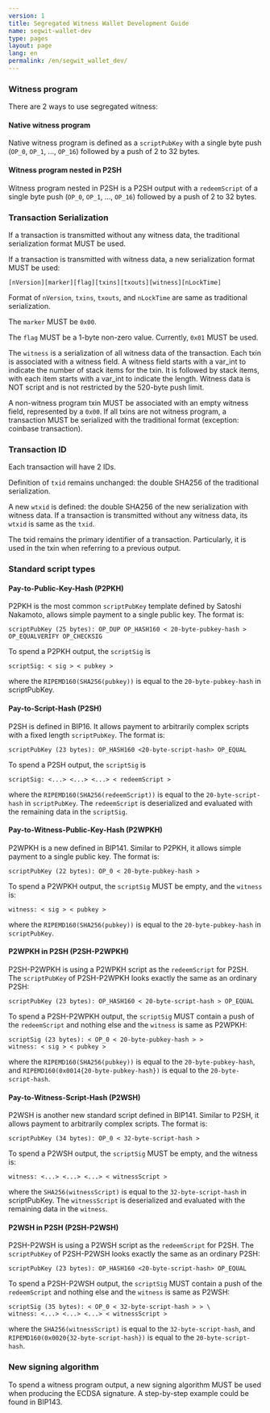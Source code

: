```yaml
---
version: 1
title: Segregated Witness Wallet Development Guide
name: segwit-wallet-dev
type: pages
layout: page
lang: en
permalink: /en/segwit_wallet_dev/
---
```


### Witness program

There are 2 ways to use segregated witness:

#### Native witness program

Native witness program is defined as a <code>scriptPubKey</code> with a single byte push (<code>OP_0</code>, <code>OP_1</code>, ...,  <code>OP_16</code>) followed by a push of 2 to 32 bytes.

#### Witness program nested in P2SH

Witness program nested in P2SH is a P2SH output with a <code>redeemScript</code> of a single byte push (<code>OP_0</code>, <code>OP_1</code>, ...,  <code>OP_16</code>) followed by a push of 2 to 32 bytes.

### Transaction Serialization

If a transaction is transmitted without any witness data, the traditional serialization format MUST be used.

If a transaction is transmitted with witness data, a new serialization format MUST be used:

<pre><code>[nVersion][marker][flag][txins][txouts][witness][nLockTime]</code></pre>

Format of <code>nVersion</code>, <code>txins</code>, <code>txouts</code>, and <code>nLockTime</code> are same as traditional serialization.

The <code>marker</code> MUST be <code>0x00</code>.

The <code>flag</code> MUST be a 1-byte non-zero value. Currently, <code>0x01</code> MUST be used.

The <code>witness</code> is a serialization of all witness data of the transaction. Each txin is associated with a witness field. A witness field starts with a var_int to indicate the number of stack items for the txin. It is followed by stack items, with each item starts with a var_int to indicate the length. Witness data is NOT script and is not restricted by the 520-byte push limit.

A non-witness program txin MUST be associated with an empty witness field, represented by a <code>0x00</code>. If all txins are not witness program, a transaction MUST be serialized with the traditional format (exception: coinbase transaction).

### Transaction ID

Each transaction will have 2 IDs.

Definition of <code>txid</code> remains unchanged: the double SHA256 of the traditional serialization.

A new <code>wtxid</code> is defined: the double SHA256 of the new serialization with witness data. If a transaction is transmitted without any witness data, its <code>wtxid</code> is same as the <code>txid</code>.

The txid remains the primary identifier of a transaction. Particularly, it is used in the txin when referring to a previous output.

### Standard script types

#### Pay-to-Public-Key-Hash (P2PKH)
P2PKH is the most common <code>scriptPubKey</code> template defined by Satoshi Nakamoto, allows simple payment to a single public key. The format is:

<pre><code>scriptPubKey (25 bytes): OP_DUP OP_HASH160 < 20-byte-pubkey-hash > OP_EQUALVERIFY OP_CHECKSIG</code></pre>

To spend a P2PKH output, the <code>scriptSig</code> is

<pre><code>scriptSig: < sig > < pubkey ></code></pre>

where the <code>RIPEMD160(SHA256(pubkey))</code> is equal to the <code>20-byte-pubkey-hash</code> in scriptPubKey.

#### Pay-to-Script-Hash (P2SH)
P2SH is defined in BIP16. It allows payment to arbitrarily complex scripts with a fixed length <code>scriptPubKey</code>. The format is:

<pre><code>scriptPubKey (23 bytes): OP_HASH160 <20-byte-script-hash> OP_EQUAL</code></pre>

To spend a P2SH output, the <code>scriptSig</code> is

<pre><code>scriptSig: <...> <...> <...> < redeemScript ></code></pre>

where the <code>RIPEMD160(SHA256(redeemScript))</code> is equal to the <code>20-byte-script-hash</code> in <code>scriptPubKey</code>. The <code>redeemScript</code> is deserialized and evaluated with the remaining data in the <code>scriptSig</code>.

#### Pay-to-Witness-Public-Key-Hash (P2WPKH)
P2WPKH is a new defined in BIP141. Similar to P2PKH, it allows simple payment to a single public key. The format is:

<pre><code>scriptPubKey (22 bytes): OP_0 < 20-byte-pubkey-hash ></code></pre>

To spend a P2WPKH output, the <code>scriptSig</code> MUST be empty, and the <code>witness</code> is:
  
<pre><code>witness: < sig > < pubkey ></code></pre>

where the <code>RIPEMD160(SHA256(pubkey))</code> is equal to the <code>20-byte-pubkey-hash</code> in <code>scriptPubKey</code>.

#### P2WPKH in P2SH (P2SH-P2WPKH)
P2SH-P2WPKH is using a P2WPKH script as the <code>redeemScript</code> for P2SH. The <code>scriptPubKey</code> of P2SH-P2WPKH looks exactly the same as an ordinary P2SH:

<pre><code>scriptPubKey (23 bytes): OP_HASH160 < 20-byte-script-hash > OP_EQUAL</code></pre>

To spend a P2SH-P2WPKH output, the <code>scriptSig</code> MUST contain a push of the <code>redeemScript</code> and nothing else and the <code>witness</code> is same as P2WPKH:

<pre><code>scriptSig (23 bytes): < OP_0 < 20-byte-pubkey-hash > >
witness: < sig > < pubkey ></code></pre>
  
where the <code>RIPEMD160(SHA256(pubkey))</code> is equal to the <code>20-byte-pubkey-hash</code>, and <code>RIPEMD160(0x0014{20-byte-pubkey-hash})</code> is equal to the <code>20-byte-script-hash</code>.
  
#### Pay-to-Witness-Script-Hash (P2WSH)
P2WSH is another new standard script defined in BIP141. Similar to P2SH, it allows payment to arbitrarily complex scripts. The format is:

<pre><code>scriptPubKey (34 bytes): OP_0 < 32-byte-script-hash ></code></pre>

To spend a P2WSH output, the <code>scriptSig</code> MUST be empty, and the witness is:

<pre><code>witness: <...> <...> <...> < witnessScript ></code></pre>

where the <code>SHA256(witnessScript)</code> is equal to the <code>32-byte-script-hash</code> in scriptPubKey. The <code>witnessScript</code> is deserialized and evaluated with the remaining data in the <code>witness</code>.


#### P2WSH in P2SH (P2SH-P2WSH)
P2SH-P2WSH is using a P2WSH script as the <code>redeemScript</code> for P2SH. The <code>scriptPubKey</code> of P2SH-P2WSH looks exactly the same as an ordinary P2SH:

<pre><code>scriptPubKey (23 bytes): OP_HASH160 <20-byte-script-hash> OP_EQUAL</code></pre>

To spend a P2SH-P2WSH output, the <code>scriptSig</code> MUST contain a push of the <code>redeemScript</code> and nothing else and the <code>witness</code> is same as P2WSH:

<pre><code>scriptSig (35 bytes): < OP_0 < 32-byte-script-hash > > \
witness: <...> <...> <...> < witnessScript ></code></pre>

where the <code>SHA256(witnessScript)</code> is equal to the <code>32-byte-script-hash</code>, and <code>RIPEMD160(0x0020{32-byte-script-hash})</code> is equal to the <code>20-byte-script-hash</code>.

### New signing algorithm
To spend a witness program output, a new signing algorithm MUST be used when producing the ECDSA signature. A step-by-step example could be found in BIP143.

